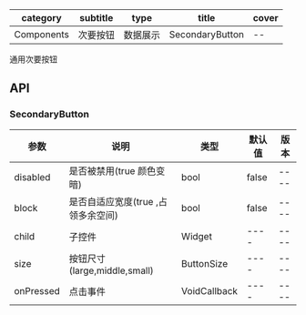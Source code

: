 | category| subtitle| type | title | cover |
| --- | --- | --- | --- | --- |
| Components | 次要按钮 | 数据展示  |SecondaryButton | -- | 
通用次要按钮

## API

### SecondaryButton
|  参数   | 说明  |  类型   | 默认值  |  版本 |
|  ----  | ----  |  ----  | ----  |  ----  |
|  disabled  | 是否被禁用(true 颜色变暗)  |  bool  | false  |  ----  |
|  block  | 是否自适应宽度(true ,占领多余空间)  |  bool  | false  |  ----  |
|  child  | 子控件  |  Widget  | ----  |  ----  |
|  size  | 按钮尺寸(large,middle,small)  |  ButtonSize  | ----  |  ----  |
|  onPressed  | 点击事件  |  VoidCallback  | ----  |  ----  |
